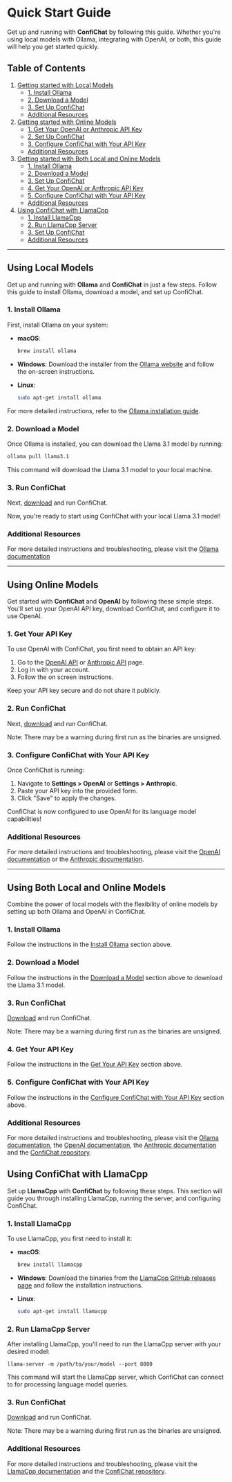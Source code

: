 # Quick Start Guide

Get up and running with **ConfiChat** by following this guide. Whether you're using local models with Ollama, integrating with OpenAI, or both, this guide will help you get started quickly.

## Table of Contents

1. [Getting started with Local Models](#using-local-models)
   - [1. Install Ollama](#1-install-ollama)
   - [2. Download a Model](#2-download-a-model)
   - [3. Set Up ConfiChat](#3-set-up-confichat)
   - [Additional Resources](#additional-resources)
2. [Getting started with Online Models](#using-online-models)
   - [1. Get Your OpenAI or Anthropic API Key](#1-get-your-api-key)
   - [2. Set Up ConfiChat](#2-set-up-confichat)
   - [3. Configure ConfiChat with Your API Key](#3-configure-confichat-with-your-api-key)
   - [Additional Resources](#additional-resources-1)
3. [Getting started with Both Local and Online Models](#using-both-local-and-online-models)
   - [1. Install Ollama](#1-install-ollama)
   - [2. Download a Model](#2-download-a-model)
   - [3. Set Up ConfiChat](#3-set-up-confichat)
   - [4. Get Your OpenAI or Anthropic API Key](#4-get-your-api-key)
   - [5. Configure ConfiChat with Your API Key](#5-configure-confichat-with-your-api-key)
   - [Additional Resources](#additional-resources-2)
4. [Using ConfiChat with LlamaCpp](#using-confichat-with-llamacpp)
   - [1. Install LlamaCpp](#1-install-llamacpp)
   - [2. Run LlamaCpp Server](#2-run-llamacpp-server)
   - [3. Set Up ConfiChat](#3-set-up-confichat)
   - [Additional Resources](#additional-resources-3)

---

## Using Local Models

Get up and running with **Ollama** and **ConfiChat** in just a few steps. Follow this guide to install Ollama, download a model, and set up ConfiChat.

### 1. Install Ollama

First, install Ollama on your system:

- **macOS**:
  ```bash
  brew install ollama
  ```

- **Windows**:
  Download the installer from the [Ollama website](https://ollama.com) and follow the on-screen instructions.

- **Linux**:
  ```bash
  sudo apt-get install ollama
  ```

For more detailed instructions, refer to the [Ollama installation guide](https://ollama.com/docs/install).

### 2. Download a Model

Once Ollama is installed, you can download the Llama 3.1 model by running:

```bash
ollama pull llama3.1
```

This command will download the Llama 3.1 model to your local machine.

### 3. Run ConfiChat

Next, [download](https://github.com/1runeberg/confichat) and run ConfiChat.

Now, you're ready to start using ConfiChat with your local Llama 3.1 model!

### Additional Resources

For more detailed instructions and troubleshooting, please visit the [Ollama documentation](https://ollama.com/docs)

---

## Using Online Models

Get started with **ConfiChat** and **OpenAI** by following these simple steps. You'll set up your OpenAI API key, download ConfiChat, and configure it to use OpenAI.

### 1. Get Your API Key

To use OpenAI with ConfiChat, you first need to obtain an API key:

1. Go to the [OpenAI API](https://platform.openai.com/account/api-keys) or [Anthropic API](https://console.anthropic.com/settings/keys) page.
2. Log in with your account.
3. Follow the on screen instructions.

Keep your API key secure and do not share it publicly.

### 2. Run ConfiChat

Next, [download](https://github.com/1runeberg/confichat) and run ConfiChat.

Note: There may be a warning during first run as the binaries are unsigned.

### 3. Configure ConfiChat with Your API Key

Once ConfiChat is running:

1. Navigate to **Settings > OpenAI** or **Settings > Anthropic**.
2. Paste your API key into the provided form.
3. Click "Save" to apply the changes.

ConfiChat is now configured to use OpenAI for its language model capabilities!

### Additional Resources

For more detailed instructions and troubleshooting, please visit the [OpenAI documentation](https://platform.openai.com/docs) or the [Anthropic documentation](https://docs.anthropic.com/en/docs/welcome).

---

## Using Both Local and Online Models

Combine the power of local models with the flexibility of online models by setting up both Ollama and OpenAI in ConfiChat.

### 1. Install Ollama

Follow the instructions in the [Install Ollama](#1-install-ollama) section above.

### 2. Download a Model

Follow the instructions in the [Download a Model](#2-download-a-model) section above to download the Llama 3.1 model.

### 3. Run ConfiChat

[Download](https://github.com/1runeberg/confichat) and run ConfiChat.

Note: There may be a warning during first run as the binaries are unsigned.

### 4. Get Your API Key

Follow the instructions in the [Get Your API Key](#1-get-your-api-key) section above.

### 5. Configure ConfiChat with Your API Key

Follow the instructions in the [Configure ConfiChat with Your API Key](#3-configure-confichat-with-your-api-key) section above.

### Additional Resources

For more detailed instructions and troubleshooting, please visit the [Ollama documentation](https://ollama.com/docs), the [OpenAI documentation](https://platform.openai.com/docs), the [Anthropic documentation](https://docs.anthropic.com/en/docs/welcome)  and the [ConfiChat repository](https://github.com/your-repository/ConfiChat).


## Using ConfiChat with LlamaCpp

Set up **LlamaCpp** with **ConfiChat** by following these steps. This section will guide you through installing LlamaCpp, running the server, and configuring ConfiChat.

### 1. Install LlamaCpp

To use LlamaCpp, you first need to install it:

- **macOS**:
  ```bash
  brew install llamacpp
  ```

- **Windows**:
  Download the binaries from the [LlamaCpp GitHub releases page](https://github.com/ggerganov/llama.cpp/releases) and follow the installation instructions.

- **Linux**:
  ```bash
  sudo apt-get install llamacpp
  ```

### 2. Run LlamaCpp Server
After installing LlamaCpp, you'll need to run the LlamaCpp server with your desired model:
```
llama-server -m /path/to/your/model --port 8080
```

This command will start the LlamaCpp server, which ConfiChat can connect to for processing language model queries.

### 3. Run ConfiChat

[Download](https://github.com/1runeberg/confichat) and run ConfiChat.

Note: There may be a warning during first run as the binaries are unsigned.

### Additional Resources

For more detailed instructions and troubleshooting, please visit the [LlamaCpp documentation](https://github.com/ggerganov/llama.cpp) and the [ConfiChat repository](https://github.com/your-repository/ConfiChat).
